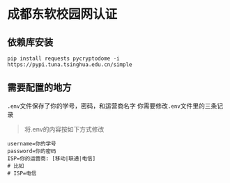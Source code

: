 # 成都东软校园网认证
## 依赖库安装
`pip install requests pycryptodome -i https://pypi.tuna.tsinghua.edu.cn/simple`

## 需要配置的地方
`.env`文件保存了你的学号，密码，和运营商名字
你需要修改`.env`文件里的三条记录
> 将.env的内容按如下方式修改

```
username=你的学号
password=你的密码
ISP=你的运营商: [移动|联通|电信]
# 比如
# ISP=电信
```